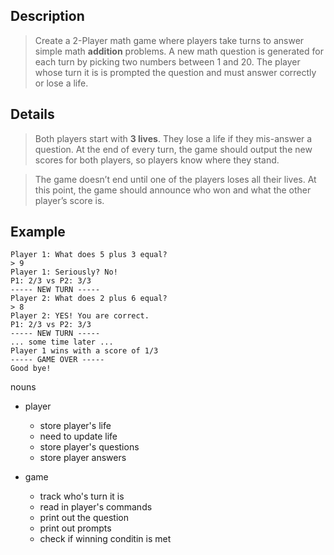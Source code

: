 ## Description

> Create a 2-Player math game where players take turns to answer simple math **addition** problems. A new math question is generated for each turn by picking two numbers between 1 and 20. The player whose turn it is is prompted the question and must answer correctly or lose a life.

## Details

> Both players start with **3 lives**. They lose a life if they mis-answer a question. At the end of every turn, the game should output the new scores for both players, so players know where they stand.

> The game doesn’t end until one of the players loses all their lives. At this point, the game should announce who won and what the other player’s score is.

## Example

```
Player 1: What does 5 plus 3 equal?
> 9
Player 1: Seriously? No!
P1: 2/3 vs P2: 3/3
----- NEW TURN -----
Player 2: What does 2 plus 6 equal?
> 8
Player 2: YES! You are correct.
P1: 2/3 vs P2: 3/3
----- NEW TURN -----
... some time later ...
Player 1 wins with a score of 1/3
----- GAME OVER -----
Good bye!
```

nouns

- player

  - store player's life
  - need to update life
  - store player's questions
  - store player answers

- game
  - track who's turn it is
  - read in player's commands
  - print out the question
  - print out prompts
  - check if winning conditin is met

```

```
